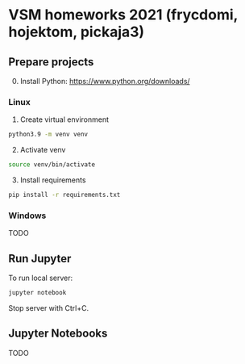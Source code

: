 # VSM homeworks 2021 (frycdomi, hojektom, pickaja3)

## Prepare projects

0. Install Python: https://www.python.org/downloads/

### Linux

1. Create virtual environment

```bash
python3.9 -m venv venv
```

2. Activate venv

```bash
source venv/bin/activate
```

3. Install requirements

```bash
pip install -r requirements.txt
```

### Windows

TODO

## Run Jupyter

To run local server:

```bash
jupyter notebook
```

Stop server with Ctrl+C.

## Jupyter Notebooks

TODO
